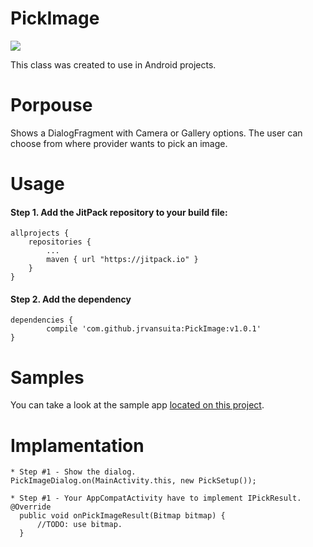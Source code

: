 # PickImage
[![](https://jitpack.io/v/jrvansuita/IconHandler.svg)](https://jitpack.io/#jrvansuita/IconHandler)

This class was created to use in Android projects.

# Porpouse
Shows a DialogFragment with Camera or Gallery options. The user can choose from where provider wants to pick an image.


# Usage

#### Step 1. Add the JitPack repository to your build file:

    allprojects {
		repositories {
			...
			maven { url "https://jitpack.io" }
		}
	}

#### Step 2. Add the dependency

    dependencies {
	        compile 'com.github.jrvansuita:PickImage:v1.0.1'
	}

# Samples
 You can take a look at the sample app [located on this project](/app/).


# Implamentation

    * Step #1 - Show the dialog.
    PickImageDialog.on(MainActivity.this, new PickSetup());

    * Step #1 - Your AppCompatActivity have to implement IPickResult.
    @Override
      public void onPickImageResult(Bitmap bitmap) {
          //TODO: use bitmap.
      }
